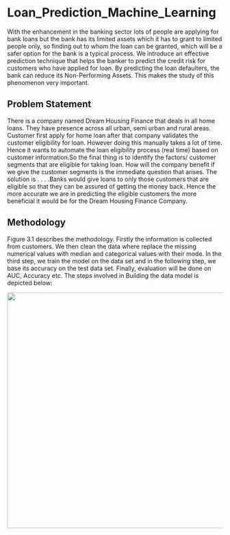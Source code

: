 # Loan_Prediction_Machine_Learning

With the enhancement in the banking sector lots of people are applying for bank loans but the bank has its limited assets which it has to grant to limited people only, so finding out to whom the loan can be granted,
which will be a safer option for the bank is a typical process. We introduce an effective prediction technique that helps the banker to predict the credit risk for customers who have applied for loan. By predicting the loan
defaulters, the bank can reduce its Non-Performing Assets. This makes the study of this phenomenon very important.

## Problem Statement
There is a company named Dream Housing Finance that deals in all home loans. They have presence across all urban, semi urban and rural areas. Customer first apply for home loan after that company validates the
customer eligibility for loan. However doing this manually takes a lot of time. Hence it wants to automate the loan eligibility process (real time) based on customer information.So the final thing is to identify the factors/
customer segments that are eligible for taking loan. How will the company benefit if we give the customer segments is the immediate question that arises. The solution is . . . .Banks would give loans to only those
customers that are eligible so that they can be assured of getting the money back. Hence the more accurate we are in predicting the eligible customers the more beneficial it would be for the Dream Housing Finance
Company.

## Methodology 

Figure 3.1 describes the methodology. Firstly the information is collected from customers. We then clean the data where replace the missing numerical values with median and categorical values with their mode. In the third step, we train the model on the data set and in the following step, we base its accuracy on the test data set. Finally, evaluation will be done on AUC, Accuracy etc. The steps involved in Building the data model is depicted below:

<p align="center">
  <img src="https://user-images.githubusercontent.com/61707225/130238417-642b2d88-889b-475a-a51d-e76da52a5571.PNG" width="550"/>
</p>
